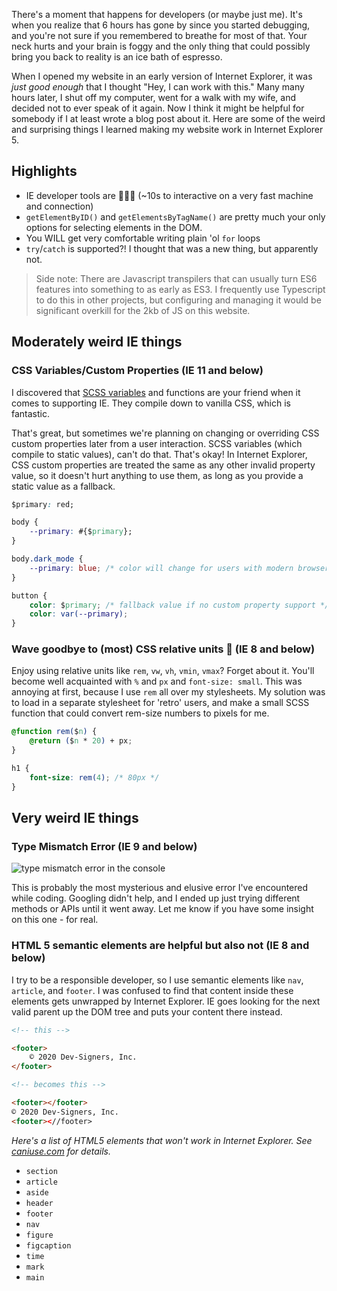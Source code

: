 <meta name="categories" content="html, css, javascript, accessibility">
<meta name="media" content="/_assets/media/vintage-cassette.jpg">
<meta name="excerpt" content="There's a moment that happens for developers (or maybe just me). It's when you realize that 6 hours has gone by since you started debugging, and you're not sure if you remembered to breathe for most of that. Let's look at some of the weird and surprising things you might want to know for the making my website work in Internet Explorer 5.">

There's a moment that happens for developers (or maybe just me). It's when you realize that 6 hours has gone by since you started debugging, and you're not sure if you remembered to breathe for most of that. Your neck hurts and your brain is foggy and the only thing that could possibly bring you back to reality is an ice bath of espresso.

When I opened my website in an early version of Internet Explorer, it was *just good enough* that I thought "Hey, I can work with this." Many many hours later, I shut off my computer, went for a walk with my wife, and decided not to ever speak of it again. Now I think it might be helpful for somebody if I at least wrote a blog post about it. Here are some of the weird and surprising things I learned making my website work in Internet Explorer 5.



## Highlights
- IE developer tools are 🐌🐌🐌 (~10s to interactive on a very fast machine and connection)
- `getElementByID()` and `getElementsByTagName()` are pretty much your only options for selecting elements in the DOM.
- You WILL get very comfortable writing plain 'ol `for` loops
- `try`/`catch` is supported?! I thought that was a new thing, but apparently not.

> Side note: There are Javascript transpilers that can usually turn ES6 features into something to as early as ES3. I frequently use Typescript to do this in other projects, but configuring and managing it would be significant overkill for the 2kb of JS on this website.



## Moderately weird IE things

### CSS Variables/Custom Properties (IE 11 and below)
I discovered that [SCSS variables](https://sass-lang.com/documentation/variables) and functions are your friend when it comes to supporting IE. They compile down to vanilla CSS, which is fantastic.

That's great, but sometimes we're planning on changing or overriding CSS custom properties later from a user interaction. SCSS variables (which compile to static values), can't do that. That's okay! In Internet Explorer, CSS custom properties are treated the same as any other invalid property value, so it doesn't hurt anything to use them, as long as you provide a static value as a fallback.

```css
$primary: red;

body {
    --primary: #{$primary};
}

body.dark_mode {
    --primary: blue; /* color will change for users with modern browsers */
}

button {
    color: $primary; /* fallback value if no custom property support */
    color: var(--primary);
}
```


### Wave goodbye to (most) CSS relative units 👋 (IE 8 and below)
Enjoy using relative units like `rem`, `vw`, `vh`, `vmin`, `vmax`? Forget about it. You'll become well acquainted with `%` and `px` and `font-size: small`. This was annoying at first, because I use `rem` all over my stylesheets. My solution was to load in a separate stylesheet for 'retro' users, and make a small SCSS function that could convert rem-size numbers to pixels for me.

```css
@function rem($n) {
    @return ($n * 20) + px;
}

h1 {
    font-size: rem(4); /* 80px */
}
```



## Very weird IE things


### Type Mismatch Error (IE 9 and below)

![type mismatch error in the console](/_assets/media/type-mismatch-error.png)

This is probably the most mysterious and elusive error I've encountered while coding. Googling didn't help, and I ended up just trying different methods or APIs until it went away. Let me know if you have some insight on this one - for real.


### HTML 5 semantic elements are helpful but also not (IE 8 and below)
I try to be a responsible developer, so I use semantic elements like `nav`, `article`, and `footer`. I was confused to find that content inside these elements gets unwrapped by Internet Explorer. IE goes looking for the next valid parent up the DOM tree and puts your content there instead.

```html
<!-- this -->

<footer>
    © 2020 Dev-Signers, Inc.
</footer>

<!-- becomes this -->

<footer></footer>
© 2020 Dev-Signers, Inc.
<footer><//footer>
```

*Here's a list of HTML5 elements that won't work in Internet Explorer. See [caniuse.com](https://caniuse.com/#feat=html5semantic) for details.*
- `section`
- `article`
- `aside`
- `header`
- `footer`
- `nav`
- `figure`
- `figcaption`
- `time`
- `mark`
- `main`